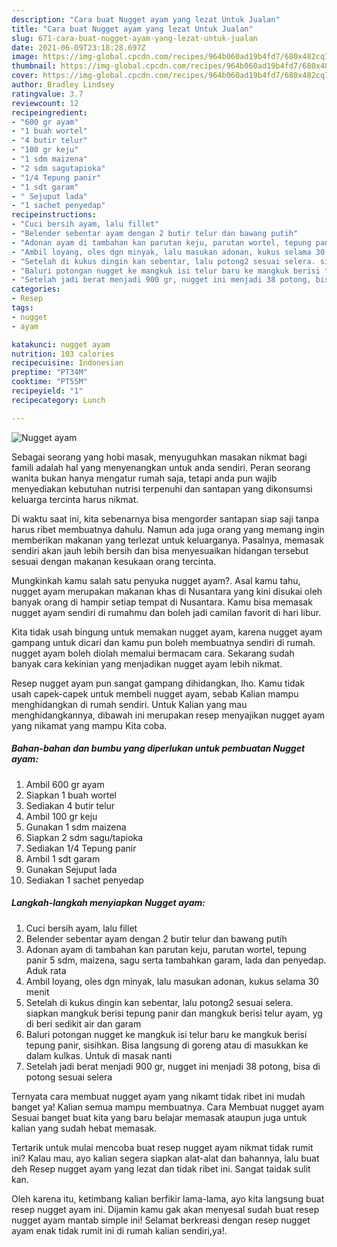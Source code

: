 ```yaml
---
description: "Cara buat Nugget ayam yang lezat Untuk Jualan"
title: "Cara buat Nugget ayam yang lezat Untuk Jualan"
slug: 671-cara-buat-nugget-ayam-yang-lezat-untuk-jualan
date: 2021-06-09T23:18:28.697Z
image: https://img-global.cpcdn.com/recipes/964b060ad19b4fd7/680x482cq70/nugget-ayam-foto-resep-utama.jpg
thumbnail: https://img-global.cpcdn.com/recipes/964b060ad19b4fd7/680x482cq70/nugget-ayam-foto-resep-utama.jpg
cover: https://img-global.cpcdn.com/recipes/964b060ad19b4fd7/680x482cq70/nugget-ayam-foto-resep-utama.jpg
author: Bradley Lindsey
ratingvalue: 3.7
reviewcount: 12
recipeingredient:
- "600 gr ayam"
- "1 buah wortel"
- "4 butir telur"
- "100 gr keju"
- "1 sdm maizena"
- "2 sdm sagutapioka"
- "1/4 Tepung panir"
- "1 sdt garam"
- " Sejuput lada"
- "1 sachet penyedap"
recipeinstructions:
- "Cuci bersih ayam, lalu fillet"
- "Belender sebentar ayam dengan 2 butir telur dan bawang putih"
- "Adonan ayam di tambahan kan parutan keju, parutan wortel, tepung panir 5 sdm, maizena, sagu serta tambahkan garam, lada dan penyedap. Aduk rata"
- "Ambil loyang, oles dgn minyak, lalu masukan adonan, kukus selama 30 menit"
- "Setelah di kukus dingin kan sebentar, lalu potong2 sesuai selera. siapkan mangkuk berisi tepung panir dan mangkuk berisi telur ayam, yg di beri sedikit air dan garam"
- "Baluri potongan nugget ke mangkuk isi telur baru ke mangkuk berisi tepung panir, sisihkan. Bisa langsung di goreng atau di masukkan ke dalam kulkas. Untuk di masak nanti"
- "Setelah jadi berat menjadi 900 gr, nugget ini menjadi 38 potong, bisa di potong sesuai selera"
categories:
- Resep
tags:
- nugget
- ayam

katakunci: nugget ayam 
nutrition: 103 calories
recipecuisine: Indonesian
preptime: "PT34M"
cooktime: "PT55M"
recipeyield: "1"
recipecategory: Lunch

---
```



![Nugget ayam](https://img-global.cpcdn.com/recipes/964b060ad19b4fd7/680x482cq70/nugget-ayam-foto-resep-utama.jpg)

Sebagai seorang yang hobi masak, menyuguhkan masakan nikmat bagi famili adalah hal yang menyenangkan untuk anda sendiri. Peran seorang  wanita bukan hanya mengatur rumah saja, tetapi anda pun wajib menyediakan kebutuhan nutrisi terpenuhi dan santapan yang dikonsumsi keluarga tercinta harus nikmat.

Di waktu  saat ini, kita sebenarnya bisa mengorder santapan siap saji tanpa harus ribet membuatnya dahulu. Namun ada juga orang yang memang ingin memberikan makanan yang terlezat untuk keluarganya. Pasalnya, memasak sendiri akan jauh lebih bersih dan bisa menyesuaikan hidangan tersebut sesuai dengan makanan kesukaan orang tercinta. 



Mungkinkah kamu salah satu penyuka nugget ayam?. Asal kamu tahu, nugget ayam merupakan makanan khas di Nusantara yang kini disukai oleh banyak orang di hampir setiap tempat di Nusantara. Kamu bisa memasak nugget ayam sendiri di rumahmu dan boleh jadi camilan favorit di hari libur.

Kita tidak usah bingung untuk memakan nugget ayam, karena nugget ayam gampang untuk dicari dan kamu pun boleh membuatnya sendiri di rumah. nugget ayam boleh diolah memalui bermacam cara. Sekarang sudah banyak cara kekinian yang menjadikan nugget ayam lebih nikmat.

Resep nugget ayam pun sangat gampang dihidangkan, lho. Kamu tidak usah capek-capek untuk membeli nugget ayam, sebab Kalian mampu menghidangkan di rumah sendiri. Untuk Kalian yang mau menghidangkannya, dibawah ini merupakan resep menyajikan nugget ayam yang nikamat yang mampu Kita coba.

<!--inarticleads1-->

##### Bahan-bahan dan bumbu yang diperlukan untuk pembuatan Nugget ayam:

1. Ambil 600 gr ayam
1. Siapkan 1 buah wortel
1. Sediakan 4 butir telur
1. Ambil 100 gr keju
1. Gunakan 1 sdm maizena
1. Siapkan 2 sdm sagu/tapioka
1. Sediakan 1/4 Tepung panir
1. Ambil 1 sdt garam
1. Gunakan  Sejuput lada
1. Sediakan 1 sachet penyedap




<!--inarticleads2-->

##### Langkah-langkah menyiapkan Nugget ayam:

1. Cuci bersih ayam, lalu fillet
1. Belender sebentar ayam dengan 2 butir telur dan bawang putih
1. Adonan ayam di tambahan kan parutan keju, parutan wortel, tepung panir 5 sdm, maizena, sagu serta tambahkan garam, lada dan penyedap. Aduk rata
1. Ambil loyang, oles dgn minyak, lalu masukan adonan, kukus selama 30 menit
1. Setelah di kukus dingin kan sebentar, lalu potong2 sesuai selera. siapkan mangkuk berisi tepung panir dan mangkuk berisi telur ayam, yg di beri sedikit air dan garam
1. Baluri potongan nugget ke mangkuk isi telur baru ke mangkuk berisi tepung panir, sisihkan. Bisa langsung di goreng atau di masukkan ke dalam kulkas. Untuk di masak nanti
1. Setelah jadi berat menjadi 900 gr, nugget ini menjadi 38 potong, bisa di potong sesuai selera




Ternyata cara membuat nugget ayam yang nikamt tidak ribet ini mudah banget ya! Kalian semua mampu membuatnya. Cara Membuat nugget ayam Sesuai banget buat kita yang baru belajar memasak ataupun juga untuk kalian yang sudah hebat memasak.

Tertarik untuk mulai mencoba buat resep nugget ayam nikmat tidak rumit ini? Kalau mau, ayo kalian segera siapkan alat-alat dan bahannya, lalu buat deh Resep nugget ayam yang lezat dan tidak ribet ini. Sangat taidak sulit kan. 

Oleh karena itu, ketimbang kalian berfikir lama-lama, ayo kita langsung buat resep nugget ayam ini. Dijamin kamu gak akan menyesal sudah buat resep nugget ayam mantab simple ini! Selamat berkreasi dengan resep nugget ayam enak tidak rumit ini di rumah kalian sendiri,ya!.

